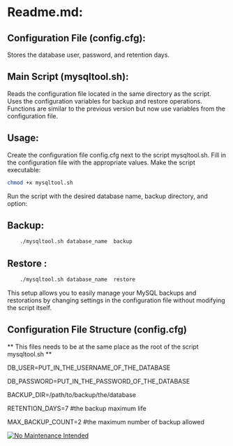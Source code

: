# Readme.md:
## Configuration File (config.cfg):

Stores the database user, password, and retention days.

## Main Script (mysqltool.sh):
Reads the configuration file located in the same directory as the script.
Uses the configuration variables for backup and restore operations.
Functions are similar to the previous version but now use variables from the configuration file.

## Usage:

Create the configuration file config.cfg next to the script mysqltool.sh.
Fill in the configuration file with the appropriate values.
Make the script executable:

```bash
chmod +x mysqltool.sh
```

Run the script with the desired database name, backup directory, and option:

## Backup:

```bash
    ./mysqltool.sh database_name  backup
```

## Restore :

```bash
    ./mysqltool.sh database_name  restore
```

This setup allows you to easily manage your MySQL backups and restorations by changing settings in the configuration file without modifying the script itself.


## Configuration File Structure (config.cfg)
** This files needs to be at the same place as the root of the script mysqltool.sh ** 

DB_USER=PUT_IN_THE_USERNAME_OF_THE_DATABASE

DB_PASSWORD=PUT_IN_THE_PASSWORD_OF_THE_DATABASE

BACKUP_DIR=/path/to/backup/the/database
 
RETENTION_DAYS=7 #the backup maximum life
 
MAX_BACKUP_COUNT=2 #the maximum number of backup allowed

[![No Maintenance Intended](http://unmaintained.tech/badge.svg)](http://unmaintained.tech/)



